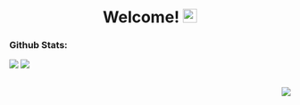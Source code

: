 <h1 align="center">
  Welcome!
  <img src="https://raw.githubusercontent.com/Tarikul-Islam-Anik/Animated-Fluent-Emojis/master/Emojis/Hand%20gestures/Waving%20Hand%20Medium-Light%20Skin%20Tone.png" alt="Waving Hand Medium-Light Skin Tone" width="25" height="25" />
</h1>

<h3>Github Stats:</h3>

<div align=left>
  <img src="https://github-readme-stats.vercel.app/api?username=adariya0&show_icons=true&theme=dark&border_color=white" />
  <img src="https://github-readme-stats.vercel.app/api/top-langs/?username=adariya0&show_icons=true&theme=dark&border_color=white" />
</div>

<br><img align="right" src="https://komarev.com/ghpvc/?username=adariya0&style=for-the-badge" />
